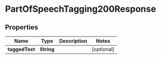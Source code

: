 

# PartOfSpeechTagging200Response

## Properties

Name | Type | Description | Notes
------------ | ------------- | ------------- | -------------
**taggedText** | **String** |  |  [optional]




